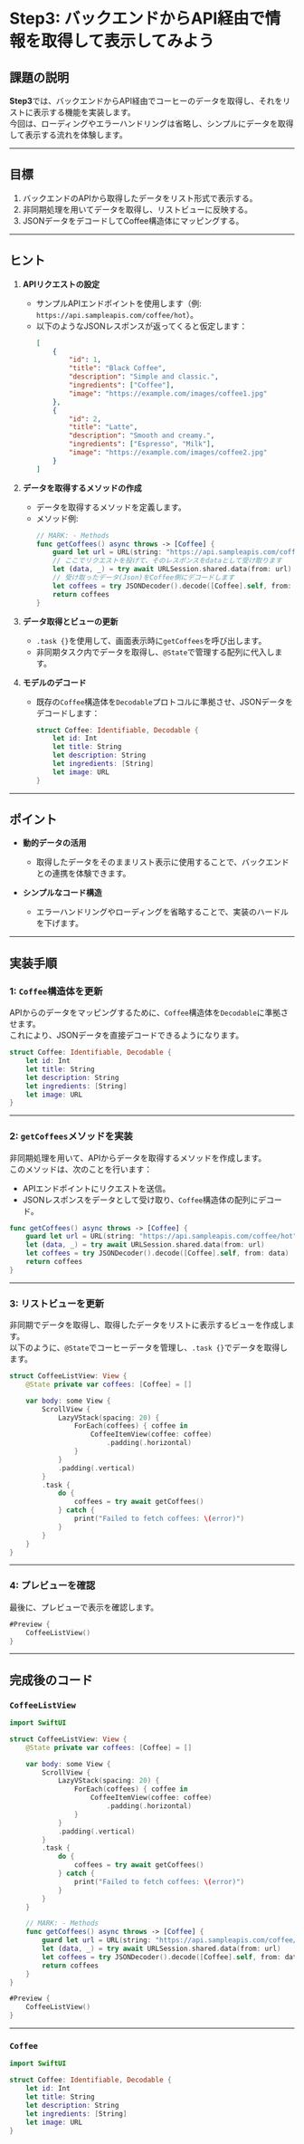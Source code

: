 # Step3: バックエンドからAPI経由で情報を取得して表示してみよう

## 課題の説明

**Step3**では、バックエンドからAPI経由でコーヒーのデータを取得し、それをリストに表示する機能を実装します。  
今回は、ローディングやエラーハンドリングは省略し、シンプルにデータを取得して表示する流れを体験します。

---

## 目標

1. バックエンドのAPIから取得したデータをリスト形式で表示する。
2. 非同期処理を用いてデータを取得し、リストビューに反映する。
3. JSONデータをデコードしてCoffee構造体にマッピングする。

---

## ヒント

1. **APIリクエストの設定**
   - サンプルAPIエンドポイントを使用します（例: `https://api.sampleapis.com/coffee/hot`）。
   - 以下のようなJSONレスポンスが返ってくると仮定します：
     ```json
     [
         {
             "id": 1,
             "title": "Black Coffee",
             "description": "Simple and classic.",
             "ingredients": ["Coffee"],
             "image": "https://example.com/images/coffee1.jpg"
         },
         {
             "id": 2,
             "title": "Latte",
             "description": "Smooth and creamy.",
             "ingredients": ["Espresso", "Milk"],
             "image": "https://example.com/images/coffee2.jpg"
         }
     ]
     ```

2. **データを取得するメソッドの作成**
   - データを取得するメソッドを定義します。
   - メソッド例:
     ```swift
     // MARK: - Methods
     func getCoffees() async throws -> [Coffee] {
         guard let url = URL(string: "https://api.sampleapis.com/coffee/hot") else { return [] }
         // ここでリクエストを投げて、そのレスポンスをdataとして受け取ります
         let (data, _) = try await URLSession.shared.data(from: url)
         // 受け取ったデータ(Json)をCoffee側にデコードします
         let coffees = try JSONDecoder().decode([Coffee].self, from: data)
         return coffees
     }
     ```

3. **データ取得とビューの更新**
   - `.task {}`を使用して、画面表示時に`getCoffees`を呼び出します。
   - 非同期タスク内でデータを取得し、`@State`で管理する配列に代入します。

4. **モデルのデコード**
   - 既存の`Coffee`構造体を`Decodable`プロトコルに準拠させ、JSONデータをデコードします：
     ```swift
     struct Coffee: Identifiable, Decodable {
         let id: Int
         let title: String
         let description: String
         let ingredients: [String]
         let image: URL
     }
     ```

---

## ポイント

- **動的データの活用**
  - 取得したデータをそのままリスト表示に使用することで、バックエンドとの連携を体験できます。

- **シンプルなコード構造**
  - エラーハンドリングやローディングを省略することで、実装のハードルを下げます。


---


## 実装手順

### 1: `Coffee`構造体を更新

APIからのデータをマッピングするために、`Coffee`構造体を`Decodable`に準拠させます。  
これにより、JSONデータを直接デコードできるようになります。

```swift
struct Coffee: Identifiable, Decodable {
    let id: Int
    let title: String
    let description: String
    let ingredients: [String]
    let image: URL
}
```

---

### 2: `getCoffees`メソッドを実装

非同期処理を用いて、APIからデータを取得するメソッドを作成します。  
このメソッドは、次のことを行います：
- APIエンドポイントにリクエストを送信。
- JSONレスポンスをデータとして受け取り、`Coffee`構造体の配列にデコード。

```swift
func getCoffees() async throws -> [Coffee] {
    guard let url = URL(string: "https://api.sampleapis.com/coffee/hot") else { return [] }
    let (data, _) = try await URLSession.shared.data(from: url)
    let coffees = try JSONDecoder().decode([Coffee].self, from: data)
    return coffees
}
```

---

### 3: リストビューを更新

非同期でデータを取得し、取得したデータをリストに表示するビューを作成します。  
以下のように、`@State`でコーヒーデータを管理し、`.task {}`でデータを取得します。

```swift
struct CoffeeListView: View {
    @State private var coffees: [Coffee] = []

    var body: some View {
        ScrollView {
            LazyVStack(spacing: 20) {
                ForEach(coffees) { coffee in
                    CoffeeItemView(coffee: coffee)
                        .padding(.horizontal)
                }
            }
            .padding(.vertical)
        }
        .task {
            do {
                coffees = try await getCoffees()
            } catch {
                print("Failed to fetch coffees: \(error)")
            }
        }
    }
}
```

---

### 4: プレビューを確認

最後に、プレビューで表示を確認します。

```swift
#Preview {
    CoffeeListView()
}
```

---

## 完成後のコード


### `CoffeeListView`

```swift
import SwiftUI

struct CoffeeListView: View {
    @State private var coffees: [Coffee] = []

    var body: some View {
        ScrollView {
            LazyVStack(spacing: 20) {
                ForEach(coffees) { coffee in
                    CoffeeItemView(coffee: coffee)
                        .padding(.horizontal)
                }
            }
            .padding(.vertical)
        }
        .task {
            do {
                coffees = try await getCoffees()
            } catch {
                print("Failed to fetch coffees: \(error)")
            }
        }
    }

    // MARK: - Methods
    func getCoffees() async throws -> [Coffee] {
        guard let url = URL(string: "https://api.sampleapis.com/coffee/hot") else { return [] }
        let (data, _) = try await URLSession.shared.data(from: url)
        let coffees = try JSONDecoder().decode([Coffee].self, from: data)
        return coffees
    }
}

#Preview {
    CoffeeListView()
}
```

---

### `Coffee`

```swift
import SwiftUI

struct Coffee: Identifiable, Decodable {
    let id: Int
    let title: String
    let description: String
    let ingredients: [String]
    let image: URL
}
```
